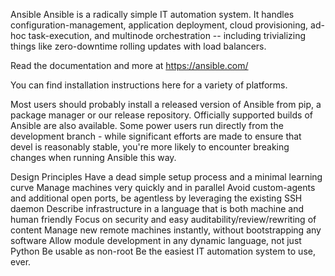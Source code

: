 Ansible
Ansible is a radically simple IT automation system. It handles configuration-management, application deployment, cloud provisioning, ad-hoc task-execution, and multinode orchestration -- including trivializing things like zero-downtime rolling updates with load balancers.

Read the documentation and more at https://ansible.com/

You can find installation instructions here for a variety of platforms.

Most users should probably install a released version of Ansible from pip, a package manager or our release repository. Officially supported builds of Ansible are also available. Some power users run directly from the development branch - while significant efforts are made to ensure that devel is reasonably stable, you're more likely to encounter breaking changes when running Ansible this way.

Design Principles
Have a dead simple setup process and a minimal learning curve
Manage machines very quickly and in parallel
Avoid custom-agents and additional open ports, be agentless by leveraging the existing SSH daemon
Describe infrastructure in a language that is both machine and human friendly
Focus on security and easy auditability/review/rewriting of content
Manage new remote machines instantly, without bootstrapping any software
Allow module development in any dynamic language, not just Python
Be usable as non-root
Be the easiest IT automation system to use, ever.
